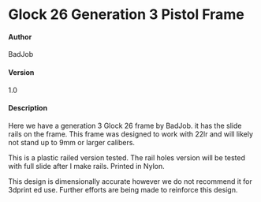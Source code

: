 # Glock 26 Generation 3 Pistol Frame

#### Author 
BadJob

#### Version
1.0

#### Description
Here we have a generation 3 Glock 26 frame by BadJob. it has the slide rails on the frame. This frame was designed to work with 22lr and will likely not stand up to 9mm or larger calibers. 

This is a plastic railed version tested. The rail holes version will be tested with full slide after I make rails. Printed in Nylon.

This design is dimensionally accurate however we do not recommend it for 3dprint
ed use. Further efforts are being made to reinforce this design.
